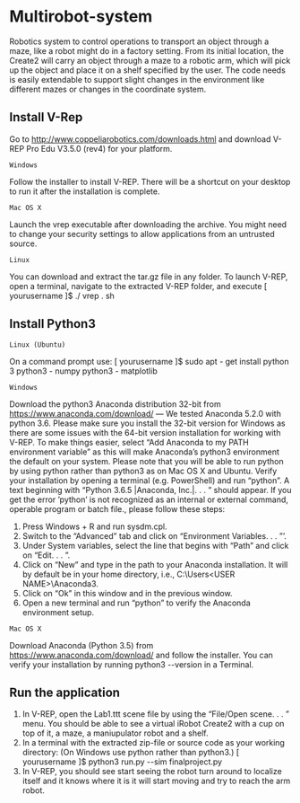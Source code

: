 # Multirobot-system
Robotics system to control operations to transport an object through a maze, like a robot might do in a factory setting. From its initial location, the Create2 will carry an object through a maze to a robotic arm, which will pick up the object and place it on a shelf specified by the user. The code needs is easily extendable to support slight changes in the environment like different mazes or changes in the coordinate system.

## Install V-Rep

Go to  http://www.coppeliarobotics.com/downloads.html and download V-REP  Pro Edu V3.5.0  (rev4) for your platform.

    Windows
Follow the installer to install V-REP. There will be a shortcut on your desktop to run it after the installation is complete.

    Mac OS X
Launch the vrep executable after downloading the archive. You might need to change your security settings to allow applications from an untrusted source.

    Linux
You can download and extract the tar.gz file in any folder. To launch V-REP, open a terminal, navigate to the extracted V-REP folder, and execute
[ yourusername ]$ ./ vrep . sh

## Install Python3

    Linux (Ubuntu)
On a command prompt use:
[ yourusername ]$ sudo apt - get install python 3 python3 - numpy python3 - matplotlib

    Windows
Download the python3 Anaconda distribution  32-bit  from  https://www.anaconda.com/download/  —  We tested Anaconda 5.2.0 with python 3.6. Please make sure you install the 32-bit version for Windows as there are some issues with the 64-bit version installation for working with V-REP. To make things easier, select “Add Anaconda to my PATH environment variable” as this will make Anaconda’s python3 environment the default on your system. Please note that you will be able to run python by using python rather than python3 as on Mac OS X and Ubuntu.
Verify your installation by opening a terminal (e.g. PowerShell) and run “python”. A text beginning with “Python 3.6.5 |Anaconda, Inc.|. . . ” should appear.
If you get the error ’python’ is not recognized as an internal or external command, operable program or batch file., please follow these steps:
1.    Press Windows + R and run sysdm.cpl.
2.    Switch to the “Advanced” tab and click on “Environment Variables. . . ”’.
3.    Under System variables, select the line that begins with “Path” and click on “Edit. . . ”.
4.    Click on “New” and type in the path to your Anaconda installation. It will by default be in your home directory, i.e., C:\Users\<USER NAME>\Anaconda3.
5.    Click on “Ok” in this window and in the previous window.
6.    Open a new terminal and run “python” to verify the Anaconda environment setup.

    Mac OS X
Download Anaconda (Python 3.5) from https://www.anaconda.com/download/ and follow the installer. You can verify your installation by running python3 --version in a Terminal.



## Run the application

1.    In V-REP, open the Lab1.ttt scene file by using the “File/Open scene. . . ” menu. You should be able to see a virtual iRobot Create2 with a cup on top of it, a maze, a maniupulator robot and a shelf.
2.    In a terminal with the extracted zip-file or source code as your working directory:
(On Windows use python rather than python3.)
[ yourusername ]$ python3 run.py --sim finalproject.py
3.    In V-REP, you should see start seeing the robot turn around to localize itself and it knows where it is it will start moving and try to reach the arm robot.
